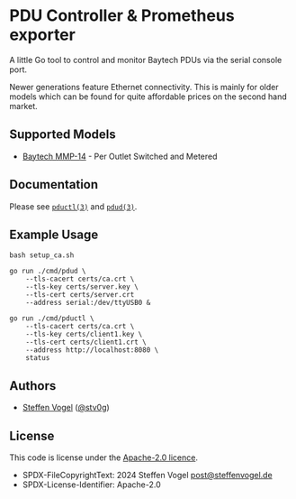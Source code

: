 # PDU Controller & Prometheus exporter

A little Go tool to control and monitor Baytech PDUs via the serial console port.

Newer generations feature Ethernet connectivity. This is mainly for older models which can be found for quite affordable prices on the second hand market.

## Supported Models

- [Baytech MMP-14](https://www.baytech.net/product/mmp-modular/) - Per Outlet Switched and Metered

## Documentation

Please see [`pductl(3)`](./docs/pductl.md) and [`pdud(3)`](./docs/pdud.md).

## Example Usage

```shell
bash setup_ca.sh

go run ./cmd/pdud \
    --tls-cacert certs/ca.crt \
    --tls-key certs/server.key \
    --tls-cert certs/server.crt
    --address serial:/dev/ttyUSB0 &

go run ./cmd/pductl \
    --tls-cacert certs/ca.crt \
    --tls-key certs/client1.key \
    --tls-cert certs/client1.crt \
    --address http://localhost:8080 \
    status
```

## Authors

- [Steffen Vogel](mailto:post@steffenvogel.de) ([@stv0g](https://github.com/stv0g))

## License

This code is license under the [Apache-2.0 licence](LICENSE).

- SPDX-FileCopyrightText: 2024 Steffen Vogel <post@steffenvogel.de>
- SPDX-License-Identifier: Apache-2.0
